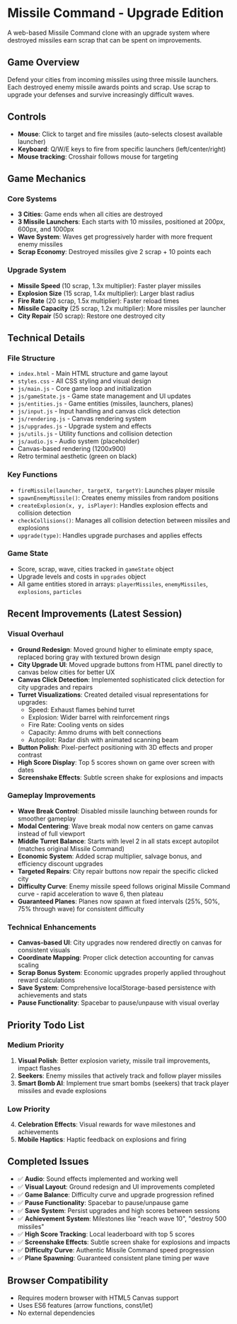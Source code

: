 # Missile Command - Upgrade Edition

A web-based Missile Command clone with an upgrade system where destroyed missiles earn scrap that can be spent on improvements.

## Game Overview

Defend your cities from incoming missiles using three missile launchers. Each destroyed enemy missile awards points and scrap. Use scrap to upgrade your defenses and survive increasingly difficult waves.

## Controls

- **Mouse**: Click to target and fire missiles (auto-selects closest available launcher)
- **Keyboard**: Q/W/E keys to fire from specific launchers (left/center/right)
- **Mouse tracking**: Crosshair follows mouse for targeting

## Game Mechanics

### Core Systems
- **3 Cities**: Game ends when all cities are destroyed
- **3 Missile Launchers**: Each starts with 10 missiles, positioned at 200px, 600px, and 1000px
- **Wave System**: Waves get progressively harder with more frequent enemy missiles
- **Scrap Economy**: Destroyed missiles give 2 scrap + 10 points each

### Upgrade System
- **Missile Speed** (10 scrap, 1.3x multiplier): Faster player missiles
- **Explosion Size** (15 scrap, 1.4x multiplier): Larger blast radius
- **Fire Rate** (20 scrap, 1.5x multiplier): Faster reload times
- **Missile Capacity** (25 scrap, 1.2x multiplier): More missiles per launcher
- **City Repair** (50 scrap): Restore one destroyed city

## Technical Details

### File Structure
- `index.html` - Main HTML structure and game layout
- `styles.css` - All CSS styling and visual design
- `js/main.js` - Core game loop and initialization
- `js/gameState.js` - Game state management and UI updates
- `js/entities.js` - Game entities (missiles, launchers, planes)
- `js/input.js` - Input handling and canvas click detection
- `js/rendering.js` - Canvas rendering system
- `js/upgrades.js` - Upgrade system and effects
- `js/utils.js` - Utility functions and collision detection
- `js/audio.js` - Audio system (placeholder)
- Canvas-based rendering (1200x900)
- Retro terminal aesthetic (green on black)

### Key Functions
- `fireMissile(launcher, targetX, targetY)`: Launches player missile
- `spawnEnemyMissile()`: Creates enemy missiles from random positions
- `createExplosion(x, y, isPlayer)`: Handles explosion effects and collision detection
- `checkCollisions()`: Manages all collision detection between missiles and explosions
- `upgrade(type)`: Handles upgrade purchases and applies effects

### Game State
- Score, scrap, wave, cities tracked in `gameState` object
- Upgrade levels and costs in `upgrades` object
- All game entities stored in arrays: `playerMissiles`, `enemyMissiles`, `explosions`, `particles`

## Recent Improvements (Latest Session)

### Visual Overhaul
- **Ground Redesign**: Moved ground higher to eliminate empty space, replaced boring gray with textured brown design
- **City Upgrade UI**: Moved upgrade buttons from HTML panel directly to canvas below cities for better UX
- **Canvas Click Detection**: Implemented sophisticated click detection for city upgrades and repairs
- **Turret Visualizations**: Created detailed visual representations for upgrades:
  - Speed: Exhaust flames behind turret
  - Explosion: Wider barrel with reinforcement rings
  - Fire Rate: Cooling vents on sides
  - Capacity: Ammo drums with belt connections
  - Autopilot: Radar dish with animated scanning beam
- **Button Polish**: Pixel-perfect positioning with 3D effects and proper contrast
- **High Score Display**: Top 5 scores shown on game over screen with dates
- **Screenshake Effects**: Subtle screen shake for explosions and impacts

### Gameplay Improvements
- **Wave Break Control**: Disabled missile launching between rounds for smoother gameplay
- **Modal Centering**: Wave break modal now centers on game canvas instead of full viewport
- **Middle Turret Balance**: Starts with level 2 in all stats except autopilot (matches original Missile Command)
- **Economic System**: Added scrap multiplier, salvage bonus, and efficiency discount upgrades
- **Targeted Repairs**: City repair buttons now repair the specific clicked city
- **Difficulty Curve**: Enemy missile speed follows original Missile Command curve - rapid acceleration to wave 6, then plateau
- **Guaranteed Planes**: Planes now spawn at fixed intervals (25%, 50%, 75% through wave) for consistent difficulty

### Technical Enhancements
- **Canvas-based UI**: City upgrades now rendered directly on canvas for consistent visuals
- **Coordinate Mapping**: Proper click detection accounting for canvas scaling
- **Scrap Bonus System**: Economic upgrades properly applied throughout reward calculations
- **Save System**: Comprehensive localStorage-based persistence with achievements and stats
- **Pause Functionality**: Spacebar to pause/unpause with visual overlay

## Priority Todo List

### Medium Priority
1. **Visual Polish**: Better explosion variety, missile trail improvements, impact flashes
2. **Seekers**: Enemy missiles that actively track and follow player missiles
3. **Smart Bomb AI**: Implement true smart bombs (seekers) that track player missiles and evade explosions

### Low Priority
4. **Celebration Effects**: Visual rewards for wave milestones and achievements
5. **Mobile Haptics**: Haptic feedback on explosions and firing

## Completed Issues
- ✅ **Audio**: Sound effects implemented and working well
- ✅ **Visual Layout**: Ground redesign and UI improvements completed
- ✅ **Game Balance**: Difficulty curve and upgrade progression refined
- ✅ **Pause Functionality**: Spacebar to pause/unpause game
- ✅ **Save System**: Persist upgrades and high scores between sessions
- ✅ **Achievement System**: Milestones like "reach wave 10", "destroy 500 missiles"
- ✅ **High Score Tracking**: Local leaderboard with top 5 scores
- ✅ **Screenshake Effects**: Subtle screen shake for explosions and impacts
- ✅ **Difficulty Curve**: Authentic Missile Command speed progression
- ✅ **Plane Spawning**: Guaranteed consistent plane timing per wave

## Browser Compatibility
- Requires modern browser with HTML5 Canvas support
- Uses ES6 features (arrow functions, const/let)
- No external dependencies